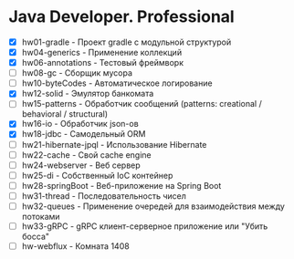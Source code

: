 # Java Developer. Professional
- [x] hw01-gradle - Проект gradle с модульной структурой
- [x] hw04-generics - Применение коллекций
- [x] hw06-annotations - Тестовый фреймворк
- [ ] hw08-gc - Сборщик мусора
- [ ] hw10-byteCodes - Автоматическое логирование
- [x] hw12-solid - Эмулятор банкомата
- [ ] hw15-patterns - Обработчик сообщений (patterns: creational / behavioral / structural)
- [x] hw16-io - Обработчик json-ов
- [x] hw18-jdbc - Самодельный ORM
- [ ] hw21-hibernate-jpql - Использование Hibernate
- [ ] hw22-cache - Свой cache engine
- [ ] hw24-webserver - Веб сервер
- [ ] hw25-di - Собственный IoC контейнер
- [ ] hw28-springBoot - Веб-приложение на Spring Boot
- [ ] hw31-thread - Последовательность чисел
- [ ] hw32-queues - Применение очередей для взаимодействия между потоками
- [ ] hw33-gRPC - gRPC клиент-серверное приложение или "Убить босса"
- [ ] hw-webflux - Комната 1408
